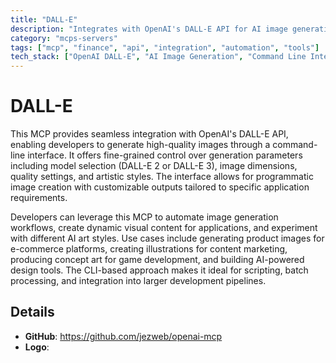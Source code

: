 ```yaml
---
title: "DALL-E"
description: "Integrates with OpenAI's DALL-E API for AI image generation with precise parameter control via CLI."
category: "mcps-servers"
tags: ["mcp", "finance", "api", "integration", "automation", "tools"]
tech_stack: ["OpenAI DALL-E", "AI Image Generation", "Command Line Interface", "REST APIs"]
---
```


# DALL-E

This MCP provides seamless integration with OpenAI's DALL-E API, enabling developers to generate high-quality images through a command-line interface. It offers fine-grained control over generation parameters including model selection (DALL-E 2 or DALL-E 3), image dimensions, quality settings, and artistic styles. The interface allows for programmatic image creation with customizable outputs tailored to specific application requirements.

Developers can leverage this MCP to automate image generation workflows, create dynamic visual content for applications, and experiment with different AI art styles. Use cases include generating product images for e-commerce platforms, creating illustrations for content marketing, producing concept art for game development, and building AI-powered design tools. The CLI-based approach makes it ideal for scripting, batch processing, and integration into larger development pipelines.

## Details

- **GitHub**: https://github.com/jezweb/openai-mcp
- **Logo**: 
